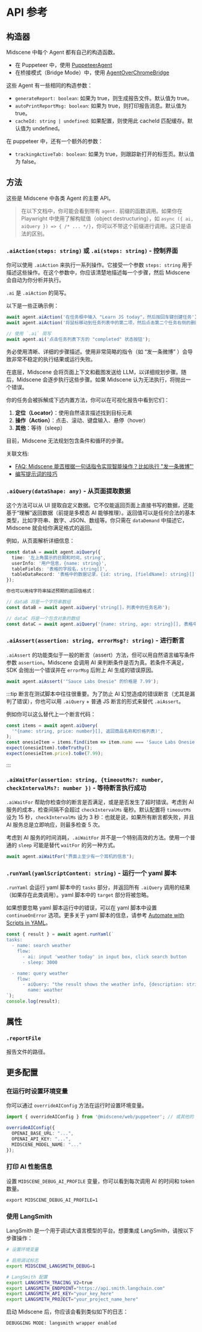 # API 参考

## 构造器

Midscene 中每个 Agent 都有自己的构造函数。

* 在 Puppeteer 中，使用 [PuppeteerAgent](./integrate-with-puppeteer)
* 在桥接模式（Bridge Mode）中，使用 [AgentOverChromeBridge](./bridge-mode-by-chrome-extension#constructor)

这些 Agent 有一些相同的构造参数：

* `generateReport: boolean`: 如果为 true，则生成报告文件。默认值为 true。
* `autoPrintReportMsg: boolean`: 如果为 true，则打印报告消息。默认值为 true。
* `cacheId: string | undefined`: 如果配置，则使用此 cacheId 匹配缓存。默认值为 undefined。

在 puppeteer 中，还有一个额外的参数：

* `trackingActiveTab: boolean`: 如果为 true，则跟踪新打开的标签页。默认值为 false。

## 方法

这些是 Midscene 中各类 Agent 的主要 API。

> 在以下文档中，你可能会看到带有 `agent.` 前缀的函数调用。如果你在 Playwright 中使用了解构赋值（object destructuring），如 `async ({ ai, aiQuery }) => { /* ... */}`，你可以不带这个前缀进行调用。这只是语法的区别。

### `.aiAction(steps: string)` 或 `.ai(steps: string)` - 控制界面

你可以使用 `.aiAction` 来执行一系列操作。它接受一个参数 `steps: string` 用于描述这些操作。在这个参数中，你应该清楚地描述每一个步骤，然后 Midscene 会自动为你分析并执行。

`.ai` 是 `.aiAction` 的简写。

以下是一些正确示例：

```typescript
await agent.aiAction('在任务框中输入 "Learn JS today"，然后按回车键创建任务');
await agent.aiAction('将鼠标移动到任务列表中的第二项，然后点击第二个任务右侧的删除按钮');

// 使用 `.ai` 简写
await agent.ai('点击任务列表下方的 "completed" 状态按钮');
```

务必使用清晰、详细的步骤描述。使用非常简略的指令（如 “发一条微博” ）会导致非常不稳定的执行结果或运行失败。

在底层，Midscene 会将页面上下文和截图发送给 LLM，以详细规划步骤。随后，Midscene 会逐步执行这些步骤。如果 Midscene 认为无法执行，将抛出一个错误。

你的任务会被拆解成下述内置方法，你可以在可视化报告中看到它们：

1. **定位（Locator）**：使用自然语言描述找到目标元素
2. **操作（Action）**：点击、滚动、键盘输入、悬停（hover）
3. **其他**：等待（sleep）

目前，Midscene 无法规划包含条件和循环的步骤。

关联文档:
* [FAQ: Midscene 能否根据一句话指令实现智能操作？比如执行 "发一条微博"'](./faq)
* [编写提示词的技巧](./prompting-tips)

### `.aiQuery(dataShape: any)` - 从页面提取数据

这个方法可以从 UI 提取自定义数据。它不仅能返回页面上直接书写的数据，还能基于“理解”返回数据（前提是多模态 AI 能够推理）。返回值可以是任何合法的基本类型，比如字符串、数字、JSON、数组等。你只需在 `dataDemand` 中描述它，Midscene 就会给你满足格式的返回。

例如，从页面解析详细信息：

```typescript
const dataA = await agent.aiQuery({
  time: '左上角展示的日期和时间，string',
  userInfo: '用户信息，{name: string}',
  tableFields: '表格的字段名，string[]',
  tableDataRecord: '表格中的数据记录，{id: string, [fieldName]: string}[]',
});

你也可以用纯字符串描述预期的返回值格式：

// dataB 将是一个字符串数组
const dataB = await agent.aiQuery('string[]，列表中的任务名称');

// dataC 将是一个包含对象的数组
const dataC = await agent.aiQuery('{name: string, age: string}[], 表格中的数据记录');
```

### `.aiAssert(assertion: string, errorMsg?: string)` - 进行断言

`.aiAssert` 的功能类似于一般的断言（assert）方法，但可以用自然语言编写条件参数 `assertion`。Midscene 会调用 AI 来判断条件是否为真。若条件不满足，SDK 会抛出一个错误并在 `errorMsg` 后附上 AI 生成的错误原因。

```typescript
await agent.aiAssert('"Sauce Labs Onesie" 的价格是 7.99');
```

:::tip
断言在测试脚本中往往很重要。为了防止 AI 幻觉造成的错误断言（尤其是漏判了错误），你也可以用 `.aiQuery` + 普通 JS 断言的形式来替代 `.aiAssert`。

例如你可以这么替代上一个断言代码：

```typescript
const items = await agent.aiQuery(
  '"{name: string, price: number}[], 返回商品名称和价格列表)',
);
const onesieItem = items.find(item => item.name === 'Sauce Labs Onesie');
expect(onesieItem).toBeTruthy();
expect(onesieItem.price).toBe(7.99);
```
:::

### `.aiWaitFor(assertion: string, {timeoutMs?: number, checkIntervalMs?: number })` - 等待断言执行成功

`.aiWaitFor` 帮助你检查你的断言是否满足，或是是否发生了超时错误。考虑到 AI 服务的成本，检查间隔不会超过 `checkIntervalMs` 毫秒。默认配置将 `timeoutMs` 设为 15 秒，`checkIntervalMs` 设为 3 秒：也就是说，如果所有断言都失败，并且 AI 服务总是立即响应，则最多检查 5 次。

考虑到 AI 服务的时间消耗，`.aiWaitFor` 并不是一个特别高效的方法。使用一个普通的 `sleep` 可能是替代 `waitFor` 的另一种方式。

```typescript
await agent.aiWaitFor("界面上至少有一个耳机的信息");
```

### `.runYaml(yamlScriptContent: string)` - 运行一个 yaml 脚本

`.runYaml` 会运行 yaml 脚本中的 `tasks` 部分，并返回所有 `.aiQuery` 调用的结果（如果存在此类调用）。yaml 脚本中的 `target` 部分将被忽略。

如果想要忽略 yaml 脚本运行中的错误，可以在 yaml 脚本中设置 `continueOnError` 选项。更多关于 yaml 脚本的信息，请参考 [Automate with Scripts in YAML](./automate-with-scripts-in-yaml)。

```typescript
const { result } = await agent.runYaml(`
tasks:
  - name: search weather
    flow:
      - ai: input 'weather today' in input box, click search button
      - sleep: 3000

  - name: query weather
    flow:
      - aiQuery: "the result shows the weather info, {description: string}"
        name: weather
`);
console.log(result);
```

## 属性

### `.reportFile`

报告文件的路径。

## 更多配置

### 在运行时设置环境变量

你可以通过 `overrideAIConfig` 方法在运行时设置环境变量。

```typescript
import { overrideAIConfig } from '@midscene/web/puppeteer'; // 或其他的 Agent

overrideAIConfig({
  OPENAI_BASE_URL: "...",
  OPENAI_API_KEY: "...",
  MIDSCENE_MODEL_NAME: "..."
});
```

### 打印 AI 性能信息

设置 `MIDSCENE_DEBUG_AI_PROFILE` 变量，你可以看到每次调用 AI 的时间和 token 数量。

```shell
export MIDSCENE_DEBUG_AI_PROFILE=1
```

### 使用 LangSmith

LangSmith 是一个用于调试大语言模型的平台。想要集成 LangSmith，请按以下步骤操作：

```bash
# 设置环境变量

# 启用调试标志
export MIDSCENE_LANGSMITH_DEBUG=1 

# LangSmith 配置
export LANGSMITH_TRACING_V2=true
export LANGSMITH_ENDPOINT="https://api.smith.langchain.com"
export LANGSMITH_API_KEY="your_key_here"
export LANGSMITH_PROJECT="your_project_name_here"
```

启动 Midscene 后，你应该会看到类似如下的日志：

```log
DEBUGGING MODE: langsmith wrapper enabled
```


